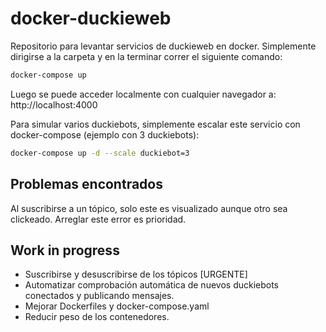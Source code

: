 
# docker-duckieweb
Repositorio para levantar servicios de duckieweb en docker.
Simplemente dirigirse a la carpeta y en la terminar correr el siguiente comando:
```bash
docker-compose up
```
Luego se puede acceder localmente con cualquier navegador a:
http://localhost:4000

Para simular varios duckiebots, simplemente escalar este servicio con docker-compose (ejemplo con 3 duckiebots):

```bash
docker-compose up -d --scale duckiebot=3
```

## Problemas encontrados
Al suscribirse a un tópico, solo este es visualizado aunque otro sea clickeado. Arreglar este error es prioridad.

## Work in progress
- Suscribirse y desuscribirse de los tópicos [URGENTE]
- Automatizar comprobación automática de nuevos duckiebots conectados y publicando mensajes.
- Mejorar Dockerfiles y docker-compose.yaml
- Reducir peso de los contenedores.